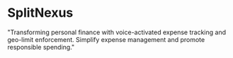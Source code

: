 # SplitNexus
"Transforming personal finance with voice-activated expense tracking and geo-limit enforcement. Simplify expense management and promote responsible spending."
